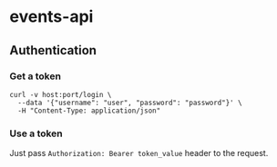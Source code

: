 # events-api

## Authentication

### Get a token
```
curl -v host:port/login \
  --data '{"username": "user", "password": "password"}' \ 
  -H "Content-Type: application/json"
```

### Use a token
Just pass `Authorization: Bearer token_value` header to the request.
